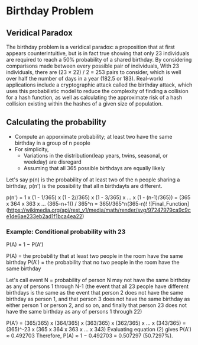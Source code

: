 # Birthday Problem


## Veridical Paradox
The birthday problem is a veridical paradox: a proposition that at first appears counterintuitive, but is in fact true showing that only 23 individuals are required to reach a 50% probability of a shared birthday. By considering comparisons made between every possible pair of individuals, With 23 individuals, there are (23 × 22) / 2 = 253 pairs to consider, which is well over half the number of days in a year (182.5 or 183).
Real-world applications include a cryptographic attack called the birthday attack, which uses this probabilistic model to reduce the complexity of finding a collision for a hash function, as well as calculating the approximate risk of a hash collision existing within the hashes of a given size of population.


## Calculating the probability
- Compute an apporximate probability; at least two have the same birthday in a group of n people
- For simplicity,
    - Variations in the distribution(leap years, twins, seasonal, or weekday) are disregard
    - Assuming that all 365 possible birthdays are equally likely

Let's say p(n) is the probability of at least two of the n people sharing a birthday, p(n') is the possibility that all n birthdayts are different.

p(n') = 1 x (1 - 1/365) x (1 - 2//365) x (1 - 3/365) x ... x (1 - (n-1)/365))
      = (365 x 364 x 363 x ... (365-n+1)) / 365^n
      = 365!/365^n(365-n)!
![Final_Function] (https://wikimedia.org/api/rest_v1/media/math/render/svg/97247979ca9c9ce1de6ae233eb2ad1f1bca4ea22)


### Example: Conditional probability with 23
P(A) = 1 − P(A')

P(A) = the probability that at least two people in the room have the same birthday
P(A') = the probability that no two people in the room have the same birthday

Let's call event N = probability of person N may not have the same birthday as any of persons 1 through
 N-1
(the event that all 23 people have different birthdays is the same as the event that person 2 does not have the same birthday as person 1, and that person 3 does not have the same birthday as either person 1 or person 2, and so on, and finally that person 23 does not have the same birthday as any of persons 1 through 22)

P(A') = (365/365) x (364/365) x (363/365) x (362/365) x ... x (343/365)
      = (365)^-23 x (365 x 364 x 363 x ... x 343) 
Evaluating equation (2) gives P(A′) ≈ 0.492703
Therefore, P(A) ≈ 1 − 0.492703 = 0.507297 (50.7297%).
